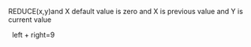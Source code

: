 REDUCE(x,y)and X default value is zero and X is previous value and Y is current value

<img src="output\reduceMethod.png" alt="">

<!-- find the two elements of an array which sum should be 9  -->
<img src="output\target9.png" alt="">
left + right=9
<img src="output\leftPLUSright9.png" alt="">

